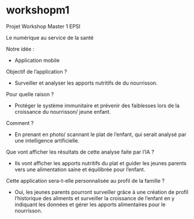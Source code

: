 # workshopm1

Projet Workshop Master 1 EPSI

Le numérique au service de la santé 

Notre idée : 
- Application mobile

Objectif de l’application ? 
- Surveiller et analyser les apports nutritifs de du nourrisson. 

Pour quelle raison ? 
- Protéger le système immunitaire et prévenir des faiblesses lors de la croissance du nourrisson/ jeune enfant. 

Comment ? 
- En prenant en photo/ scannant le plat de l’enfant, qui serait analysé par une intelligence artificielle. 

Que vont afficher les résultats de cette analyse faite par l’IA ? 
- Ils vont afficher les apports nutritifs du plat et guider les jeunes parents vers une alimentation saine et équilibrée pour l’enfant. 

Cette application sera-t-elle personnalisée au profil de la famille ? 
- Oui, les jeunes parents pourront surveiller grâce à une création de profil l’historique des aliments et surveiller la croissance de l’enfant en y indiquant les données et gérer les apports alimentaires pour le nourrisson. 
